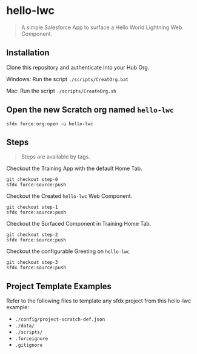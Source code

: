# hello-lwc

> A simple Salesforce App to surface a Hello World Lightning Web Component.

## Installation

Clone this repository and authenticate into your Hub Org.

Windows: Run the script `./scripts/CreatOrg.bat`

Mac: Run the script `./scripts/CreateOrg.sh`

## Open the new Scratch org named `hello-lwc`

`sfdx force:org:open -u hello-lwc`

## Steps

> Steps are available by tags.

Checkout the Training App with the default Home Tab.

```
git checkout step-0
sfdx force:source:push
```
Checkout the Created `hello-lwc` Web Component.

```
git checkout step-1
sfdx force:source:push
```
Checkout the Surfaced Component in Training Home Tab.

```
git checkout step-2
sfdx force:source:push
```
Checkout the configurable Greeting on `hello-lwc`

```
git checkout step-3
sfdx force:source:push
```

## Project Template Examples

Refer to the following files to template any sfdx project from this hello-lwc example:

 * `./config/project-scratch-def.json`
 * `./data/`
 * `./scripts/`
 * `.forceignore`
 * `.gitignore`